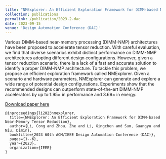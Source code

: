 ```yaml
---
title: "NMExplorer: An Efficient Exploration Framework for DIMM-based Near-Memory Tensor Reduction"
collection: publications
permalink: /publication/2023-2-dac
date: 2023-09-15
venue: 'Design Automation Conference (DAC)'
---
```

Various DIMM-based near-memory processing (DIMM-NMP) architectures have been proposed to accelerate tensor reduction. With careful evaluation, we find that diverse scenarios exhibit distinct performance on DIMM-NMP architectures adopting different design configurations. However, given a tensor reduction scenario, there is a lack of a fast and accurate solution to identify a proper DIMM-NMP architecture. To tackle this problem, we propose an efficient exploration framework called NMExplorer. Given a scenario and hardware parameters, NMExplorer can generate and explore a wide range of potential design configurations. Experiments show that the recommended designs can outperform state-of-the-art DIMM-NMP accelerators by up to 1.95× in performance and 3.69× in energy.

[Download paper here](https://ieeexplore.ieee.org/abstract/document/10247764)

```
@inproceedings{li2023nmexplorer,
  title={NMExplorer: An Efficient Exploration Framework for DIMM-based Near-Memory Tensor Reduction},
  author={Li, Cong and Zhou, Zhe and Li, Xingchen and Sun, Guangyu and Niu, Dimin},
  booktitle={2023 60th ACM/IEEE Design Automation Conference (DAC)},
  pages={1--6},
  year={2023},
  organization={IEEE}
}
```